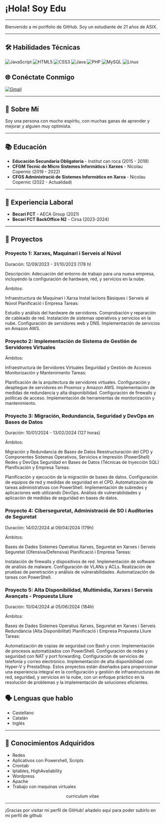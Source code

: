# ¡Hola! Soy Edu

---

Bienvenido a mi portfolio de GitHub.
Soy un estudiante de 21 años de ASIX.

---

## 🛠 Habilidades Técnicas
![JavaScript](https://img.shields.io/badge/-JavaScript-F7DF1E?style=flat&logo=JavaScript&logoColor=black)
![HTML5](https://img.shields.io/badge/-HTML5-E34F26?style=flat&logo=HTML5&logoColor=white)
![CSS3](https://img.shields.io/badge/-CSS3-1572B6?style=flat&logo=CSS3&logoColor=white)
![Java](https://img.shields.io/badge/-Java-007396?style=flat&logo=Java&logoColor=white)
![PHP](https://img.shields.io/badge/-PHP-777BB4?style=flat&logo=PHP&logoColor=white)
![MySQL](https://img.shields.io/badge/-MySQL-4479A1?style=flat&logo=MySQL&logoColor=white)
![Linux](https://img.shields.io/badge/-Linux-FCC624?style=flat&logo=Linux&logoColor=black)

## 🌐 Conéctate Conmigo
[![Gmail](https://img.shields.io/badge/-Gmail-D14836?style=flat&logo=Gmail&logoColor=white)](mailto:example@gmail.com)

---

## 📄 Sobre Mí
Soy una persona con mucho espíritu, con muchas ganas de aprender y mejorar y alguien muy optimista.

---

## 📚 Educación
- **Educación Secundaria Obligatoria** - Institut can roca (2015 - 2019)
- **CFGM Tècnic de Micro Sistemes Informàtics i Xarxes** - Nicolau Copernic (2019 - 2022)
- **CFGS Administració de Sistemes Informàtics en Xarxa** - Nicolau Copernic (2022 - Actualidad)

---

## 💼 Experiencia Laboral
- **Becari FCT** - AECA Group (2021)
- **Becari FCT BackOffice N2** - Cirsa (2023-2024)

---

## 📂 Proyectos

### Proyecto 1: Xarxes, Maquinari i Serveis al Núvol
Duración: 12/09/2023 - 31/10/2023 (178 h)

Descripción: Adecuación del entorno de trabajo para una nueva empresa, incluyendo la configuración de hardware, red, y servicios en la nube.

Ámbitos:

Infraestructura de Maquinari i Xarxa
Instal·lacions Bàsiques i Serveis al Núvol
Planificació i Empresa
Tareas:

Estudio y análisis del hardware de servidores.
Comprobación y reparación de cableado de red.
Instalación de sistemas operativos y servicios en la nube.
Configuración de servidores web y DNS.
Implementación de servicios en Amazon AWS.

### Proyecto 2: Implementación de Sistema de Gestión de Servidores Virtuales
Ámbitos:

Infraestructura de Servidores Virtuales
Seguridad y Gestión de Accesos
Monitorización y Mantenimiento
Tareas:

Planificación de la arquitectura de servidores virtuales.
Configuración y despliegue de servidores en Proxmox y Amazon AWS.
Implementación de medidas de redundancia y alta disponibilidad.
Configuración de firewalls y políticas de acceso.
Implementación de herramientas de monitorización y mantenimiento.

### Proyecto 3: Migración, Redundancia, Seguridad y DevOps en Bases de Datos
Duración: 10/01/2024 - 13/02/2024 (127 horas)

Ámbitos:

Migración y Redundancia de Bases de Datos
Reestructuración del CPD y Componentes
Sistemas Operativos, Servicios e Impresión (PowerShell)
Redes y DevOps
Seguridad en Bases de Datos (Técnicas de Inyección SQL)
Planificación y Empresa
Tareas:

Planificación y ejecución de la migración de bases de datos.
Configuración de equipos de red y medidas de seguridad en el CPD.
Automatización de tareas administrativas con PowerShell.
Implementación de subredes y aplicaciones web utilizando DevOps.
Análisis de vulnerabilidades y aplicación de medidas de seguridad en bases de datos.

### Proyecto 4: Ciberseguretat, Administració de SO i Auditories de Seguretat
Duración: 14/02/2024 al 09/04/2024 (179h)

Ámbitos:

Bases de Dades
Sistemes Operatius
Xarxes, Seguretat en Xarxes i Serveis
Seguretat (Ofensiva/Defensiva)
Planificació i Empresa
Tareas:

Instalación de firewalls y dispositivos de red.
Implementación de software de análisis de malware.
Configuración de VLANs y ACLs.
Realización de pruebas de penetración y análisis de vulnerabilidades.
Automatización de tareas con PowerShell.

### Proyecto 5: Alta Disponibilidad, Multimèdia, Xarxes i Serveis Avançats - Propuesta Lliure
Duración: 10/04/2024 al 05/06/2024 (184h)

Ámbitos:

Bases de Dades
Sistemes Operatius
Xarxes, Seguretat en Xarxes i Serveis
Redundància (Alta Disponibilitat)
Planificació i Empresa
Propuesta Lliure
Tareas:

Automatización de copias de seguridad con Bash y cron.
Implementación de procesos automatizados con PowerShell.
Configuración de redes y seguridad con NAT y port forwarding.
Configuración de servicios de telefonía y correo electrónico.
Implementación de alta disponibilidad con Hyper-V y PrestaShop.
Estos proyectos están diseñados para proporcionar una experiencia integral en la configuración y gestión de infraestructuras de red, seguridad, y servicios en la nube, con un enfoque práctico en la resolución de problemas y la implementación de soluciones eficientes.

## 🗣️ Lenguas que hablo
- Castellano
- Catalán
- Inglés

---

## 🔧 Conocimientos Adquiridos
- Redes
- Aplicativos con Powershell, Scripts
- Crontab
- Iptables, HighAvailability
- Wordpress
- Apache
- Trabajo con maquinas virtuales

<div align="center">
  <p src=" https://drive.google.com/file/d/1NqZ5hDR5xMhtEoSYsZmmK4iTZ4mupj9J/view?usp=sharing "> curriculum vitae <p/>
</div>

---

¡Gracias por visitar mi perfil de GitHub! añadelo aqui para poder subirlo en mi perfil de github
